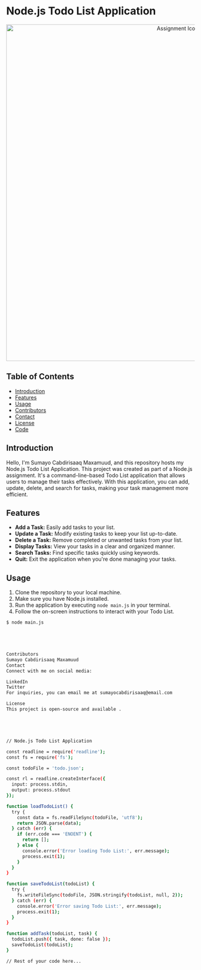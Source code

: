 # Node.js Todo List Application

<div align="center">
  <img src="https://jumpseller.com/images/share/ecommerce-precio-de-mi-producto.jpg" alt="Assignment Icon" width="900">
</div>

## Table of Contents

- [Introduction](#introduction)
- [Features](#features)
- [Usage](#usage)
- [Contributors](#contributors)
- [Contact](#contact)
- [License](#license)
- [Code](#code)

## Introduction

Hello, I'm Sumayo Cabdirisaaq Maxamuud, and this repository hosts my Node.js Todo List Application. This project was created as part of a Node.js assignment. It's a command-line-based Todo List application that allows users to manage their tasks effectively. With this application, you can add, update, delete, and search for tasks, making your task management more efficient.

## Features

- **Add a Task:** Easily add tasks to your list.
- **Update a Task:** Modify existing tasks to keep your list up-to-date.
- **Delete a Task:** Remove completed or unwanted tasks from your list.
- **Display Tasks:** View your tasks in a clear and organized manner.
- **Search Tasks:** Find specific tasks quickly using keywords.
- **Quit:** Exit the application when you're done managing your tasks.

## Usage

1. Clone the repository to your local machine.
2. Make sure you have Node.js installed.
3. Run the application by executing `node main.js` in your terminal.
4. Follow the on-screen instructions to interact with your Todo List.

```bash
$ node main.js





Contributors
Sumayo Cabdirisaaq Maxamuud
Contact
Connect with me on social media:

LinkedIn
Twitter
For inquiries, you can email me at sumayocabdirisaaq@email.com

License
This project is open-source and available .





// Node.js Todo List Application

const readline = require('readline');
const fs = require('fs');

const todoFile = 'todo.json';

const rl = readline.createInterface({
  input: process.stdin,
  output: process.stdout
});

function loadTodoList() {
  try {
    const data = fs.readFileSync(todoFile, 'utf8');
    return JSON.parse(data);
  } catch (err) {
    if (err.code === 'ENOENT') {
      return [];
    } else {
      console.error('Error loading Todo List:', err.message);
      process.exit(1);
    }
  }
}

function saveTodoList(todoList) {
  try {
    fs.writeFileSync(todoFile, JSON.stringify(todoList, null, 2));
  } catch (err) {
    console.error('Error saving Todo List:', err.message);
    process.exit(1);
  }
}

function addTask(todoList, task) {
  todoList.push({ task, done: false });
  saveTodoList(todoList);
}

// Rest of your code here...


